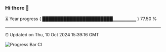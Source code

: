 ### Hi there 👋

⏳ Year progress { ███████████████████████▁▁▁▁▁▁▁ } 77.50 %

---

⏰ Updated on Thu, 10 Oct 2024 15:39:16 GMT

![Progress Bar CI](https://github.com/IshwaranRudhara/GIT-ACTION/workflows/Progress%20Bar%20CI/badge.svg)
